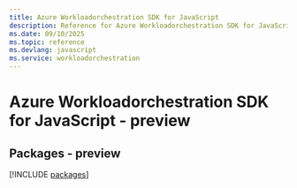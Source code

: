 ```yaml
---
title: Azure Workloadorchestration SDK for JavaScript
description: Reference for Azure Workloadorchestration SDK for JavaScript
ms.date: 09/10/2025
ms.topic: reference
ms.devlang: javascript
ms.service: workloadorchestration
---
```

# Azure Workloadorchestration SDK for JavaScript - preview
## Packages - preview
[!INCLUDE [packages](workloadorchestration-index.md)]